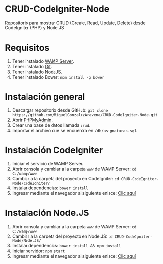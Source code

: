 # CRUD-CodeIgniter-Node
Repositorio para mostrar CRUD (Create, Read, Update, Delete) desde CodeIgniter (PHP) y Node.JS

# Requisitos
1. Tener instalado [WAMP Server](http://www.wampserver.com/).
2. Tener instalado [Git](https://git-scm.com/downloads).
3. Tener instalado [NodeJS](https://nodejs.org/en/download/current/).
4. Tener instalado Bower:
`npm install -g bower`

# Instalación general
1. Descargar repositorio desde GitHub: `git clone https://github.com/MiguelGonzalezAravena/CRUD-CodeIgniter-Node.git`
2. Abrir [PHPMyAdmin](http://127.0.0.1/phpmyadmin/).
3. Crear una base de datos llamada `crud`.
4. Importar el archivo que se encuentra en `/db/asignaturas.sql`.

# Instalación CodeIgniter
1. Iniciar el servicio de WAMP Server.
2. Abrir consola y cambiar a la carpeta `www` de WAMP Server: `cd C:/wamp/www`
3. Cambiar a la carpeta del proyecto en CodeIgniter: `cd CRUD-CodeIgniter-Node/CodeIgniter/`
4. Instalar dependencias: `bower install`
5. Ingresar mediante el navegador al siguiente enlace:
[Clic aquí](http://127.0.0.1/CRUD-CodeIgniter-Node/CodeIgniter/)

# Instalación Node.JS
1. Abrir consola y cambiar a la carpeta `www` de WAMP Server: `cd C:/wamp/www`
2. Cambiar a la carpeta del proyecto en Node.JS: `cd CRUD-CodeIgniter-Node/Node.JS/`
3. Instalar dependencias: `bower install && npm install`
4. Iniciar servidor: `npm start`
5. Ingresar mediante el navegador al siguiente enlace:
[Clic aquí](http://127.0.0.1:3000/)
